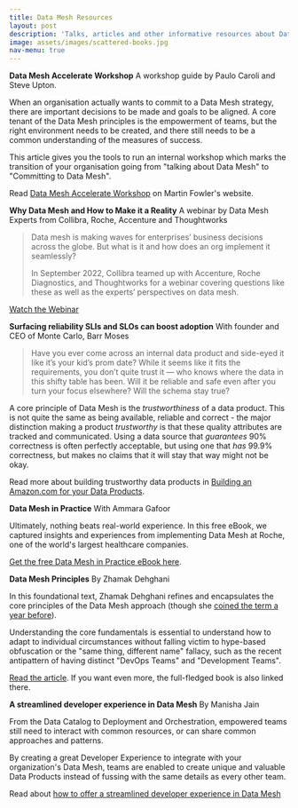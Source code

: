 ```yaml
---
title: Data Mesh Resources
layout: post
description: 'Talks, articles and other informative resources about Data Mesh.'
image: assets/images/scattered-books.jpg
nav-menu: true
---
```


**Data Mesh Accelerate Workshop**
A workshop guide by Paulo Caroli and Steve Upton.

When an organisation actually wants to commit to a Data Mesh strategy, there are
important decisions to be made and goals to be aligned. A core tenant of the
Data Mesh principles is the empowerment of teams, but the right environment 
needs to be created, and there still needs to be a common understanding of the 
measures of success.

This article gives you the tools to run an internal workshop which marks 
the transition of your organisation going from "talking about Data Mesh" to 
"Committing to Data Mesh".

Read [Data Mesh Accelerate Workshop](https://martinfowler.com/articles/data-mesh-accelerate-workshop.html) 
on Martin Fowler's website.

**Why Data Mesh and How to Make it a Reality**
A webinar by Data Mesh Experts from Collibra, Roche, Accenture and Thoughtworks

> Data mesh is making waves for enterprises’ business decisions across the globe.
> But what is it and how does an org implement it seamlessly?
> 
> In September 2022, Collibra teamed up with Accenture, Roche Diagnostics, and 
> Thoughtworks for a webinar covering questions like these as well as the experts’
> perspectives on data mesh.

[Watch the Webinar](https://www.collibra.com/us/en/resources/why-data-mesh-and-how-to-make-it-a-reality)

**Surfacing reliability SLIs and SLOs can boost adoption**
With founder and CEO of Monte Carlo, Barr Moses

> Have you ever come across an internal data product and side-eyed it like it’s
> your kid’s prom date? While it seems like it fits the requirements, you don’t
> quite trust it — who knows where the data in this shifty table has been. 
> Will it be reliable and safe even after you turn your focus elsewhere? 
> Will the schema stay true?

A core principle of Data Mesh is the _trustworthiness_ of a data product. 
This is not quite the same as being available, reliable and correct - the major
distinction making a product _trustworthy_ is that these quality attributes are
tracked and communicated. Using a data source that _guarantees_ 90% correctness 
is often perfectly acceptable, but using one that _has_ 99.9% correctness, but 
makes no claims that it will stay that way might not be okay.

Read more about building trustworthy data products in [Building an Amazon.com 
for your Data Products](https://www.thoughtworks.com/insights/blog/data-strategy/building-an-amazon-com-for-your-data-products).

**Data Mesh in Practice**
With Ammara Gafoor

Ultimately, nothing beats real-world experience. In this free eBook, we captured 
insights and experiences from implementing Data Mesh at Roche, one of the world's
largest healthcare companies.

[Get the free Data Mesh in Practice eBook here](https://www.thoughtworks.com/en-de/insights/e-books/data-mesh-in-practice).


**Data Mesh Principles**
By Zhamak Dehghani

In this foundational text, Zhamak Dehghani refines and encapsulates the core 
principles of the Data Mesh approach (though she 
[coined the term a year before](https://martinfowler.com/articles/data-monolith-to-mesh.html)).

Understanding the core fundamentals is essential to understand how to adapt to
individual circumstances without falling victim to hype-based obfuscation or the
"same thing, different name" fallacy, such as the recent antipattern of having 
distinct "DevOps Teams" and "Development Teams".

[Read the article](https://martinfowler.com/articles/data-mesh-principles.html). 
If you want even more, the full-fledged book is also linked there.

**A streamlined developer experience in Data Mesh**
By Manisha Jain

From the Data Catalog to Deployment and Orchestration, empowered teams still 
need to interact with common resources, or can share common approaches and 
patterns.

By creating a great Developer Experience to integrate with your organization's
Data Mesh, teams are enabled to create unique and valuable Data Products instead
of fussing with the same details as every other team.

Read about [how to offer a streamlined developer experience in Data Mesh](https://www.thoughtworks.com/insights/blog/data-strategy/dev-experience-data-mesh-platform)
